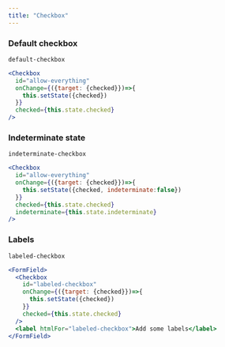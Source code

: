 ```yaml
---
title: "Checkbox"
---
```


### Default checkbox 
```react-snippet
default-checkbox
```
```jsx
<Checkbox 
  id="allow-everything" 
  onChange={({target: {checked}})=>{
    this.setState({checked})
  }}
  checked={this.state.checked}
/>
```

### Indeterminate state 
```react-snippet
indeterminate-checkbox
```
```jsx
<Checkbox 
  id="allow-everything" 
  onChange={({target: {checked}})=>{
    this.setState({checked, indeterminate:false})
  }}
  checked={this.state.checked}
  indeterminate={this.state.indeterminate}
/>
```

### Labels
```react-snippet
labeled-checkbox
```
```jsx
<FormField>
  <Checkbox 
    id="labeled-checkbox" 
    onChange={({target: {checked}})=>{
      this.setState({checked})
    }}
    checked={this.state.checked}
  />
  <label htmlFor="labeled-checkbox">Add some labels</label>
</FormField>
```
